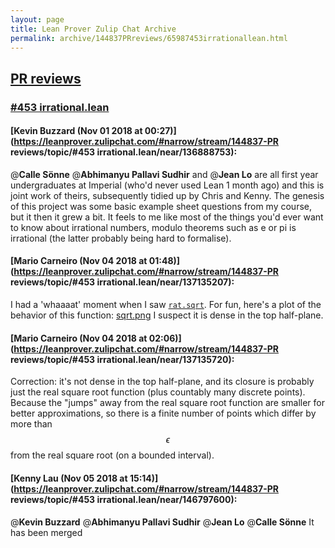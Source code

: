 ```yaml
---
layout: page
title: Lean Prover Zulip Chat Archive 
permalink: archive/144837PRreviews/65987453irrationallean.html
---
```


## [PR reviews](index.html)
### [#453 irrational.lean](65987453irrationallean.html)

#### [Kevin Buzzard (Nov 01 2018 at 00:27)](https://leanprover.zulipchat.com/#narrow/stream/144837-PR reviews/topic/#453 irrational.lean/near/136888753):
@**Calle Sönne**  @**Abhimanyu Pallavi Sudhir**  and @**Jean Lo**  are all first year undergraduates at Imperial (who'd never used Lean 1 month ago) and this is joint work of theirs, subsequently tidied up by Chris and Kenny. The genesis of this project was some basic example sheet questions from my course, but it then it grew a bit. It feels to me like most of the things you'd ever want to know about irrational numbers, modulo theorems such as e or pi is irrational (the latter probably being hard to formalise).

#### [Mario Carneiro (Nov 04 2018 at 01:48)](https://leanprover.zulipchat.com/#narrow/stream/144837-PR reviews/topic/#453 irrational.lean/near/137135207):
I had a 'whaaaat' moment when I saw [`rat.sqrt`](https://github.com/leanprover/mathlib/blob/9e888483c6532e4d3719a8b63696c14dc1b36040/data/rat.lean#L1045-L1046). For fun, here's a plot of the behavior of this function:
[sqrt.png](/user_uploads/3121/eM1mUm8wVIf29WCMLI8kN9ha/sqrt.png) 
I suspect it is dense in the top half-plane.

#### [Mario Carneiro (Nov 04 2018 at 02:06)](https://leanprover.zulipchat.com/#narrow/stream/144837-PR reviews/topic/#453 irrational.lean/near/137135720):
Correction: it's not dense in the top half-plane, and its closure is probably just the real square root function (plus countably many discrete points). Because the "jumps" away from the real square root function are smaller for better approximations, so there is a finite number of points which differ by more than $$\epsilon$$ from the real square root (on a bounded interval).

#### [Kenny Lau (Nov 05 2018 at 15:14)](https://leanprover.zulipchat.com/#narrow/stream/144837-PR reviews/topic/#453 irrational.lean/near/146797600):
@**Kevin Buzzard** @**Abhimanyu Pallavi Sudhir** @**Jean Lo** @**Calle Sönne** It has been merged

